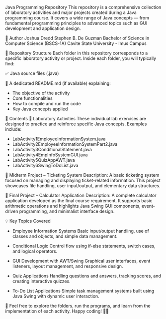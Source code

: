 Java Programming Repository
This repository is a comprehensive collection of laboratory activities and major projects created during a Java programming course. It covers a wide range of Java concepts — from fundamental programming principles to advanced topics such as GUI development and application design.

👤 Author
  Joshua Dredd Stephen B. De Guzman
  Bachelor of Science in Computer Science (BSCS-1A)
  Cavite State University - Imus Campus

📁 Repository Structure
  Each folder in this repository corresponds to a specific laboratory activity or project. Inside each folder, you will typically find:

✅ Java source files (.java)

📝 A dedicated README.md (if available) explaining:
- The objective of the activity
- Core functionalities
- How to compile and run the code
- Key Java concepts applied

📌 Contents
🧪 Laboratory Activities
  These individual lab exercises are designed to practice and reinforce specific Java concepts. Examples include:

- LabActivity1EmployeeInformationSystem.java
- LabActivity2EmployeeInformationSystemPart2.java
- LabActivity3ConditionalStatement.java
- LabActivity4EmpInfoSystemGUI.java
- LabActivity5QuizAppAWT.java
- LabActivity6SwingToDoList.java

🔸 Midterm Project – Ticketing System
Description:
  A basic ticketing system focused on managing and displaying ticket-related information. This project showcases file handling, user input/output, and elementary data structures.

🔹 Final Project – Calculator Application
Description:
  A complete calculator application developed as the final course requirement. It supports basic arithmetic operations and highlights Java Swing GUI components, event-driven programming, and minimalist interface design.
  
💡 Key Topics Covered
- Employee Information Systems
  Basic input/output handling, use of classes and objects, and simple data management.

- Conditional Logic
  Control flow using if-else statements, switch cases, and logical operators.

- GUI Development with AWT/Swing
  Graphical user interfaces, event listeners, layout management, and responsive design.

- Quiz Applications
  Handling questions and answers, tracking scores, and creating interactive quizzes.

- To-Do List Applications
  Simple task management systems built using Java Swing with dynamic user interaction.

📌 Feel free to explore the folders, run the programs, and learn from the implementation of each activity. Happy coding! 👨‍💻 
